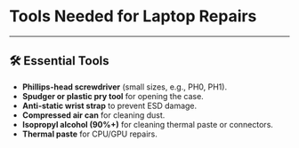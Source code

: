 # Tools Needed for Laptop Repairs  

---

## 🛠️ Essential Tools  

- **Phillips-head screwdriver** (small sizes, e.g., PH0, PH1).  
- **Spudger or plastic pry tool** for opening the case.  
- **Anti-static wrist strap** to prevent ESD damage.  
- **Compressed air can** for cleaning dust.  
- **Isopropyl alcohol (90%+)** for cleaning thermal paste or connectors.  
- **Thermal paste** for CPU/GPU repairs.  
